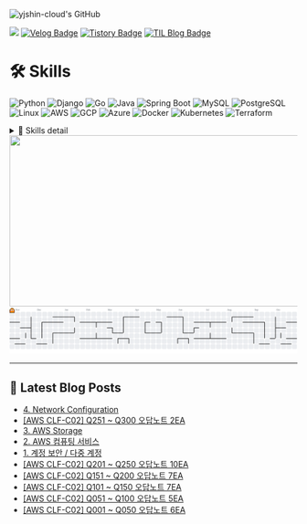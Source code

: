 
![yjshin-cloud's GitHub](https://github-profile-summary-cards.vercel.app/api/cards/profile-details?username=yjshin-cloud&theme=vue)

<a href="mailto:yjshin.cloud@gmail.com"><img src="https://img.shields.io/badge/Gmail-d14836?style=flat-square&logo=Gmail&logoColor=white&style=plastic&link=yjshin.cloud@gmail.com"/></a> 
[![Velog Badge](http://img.shields.io/badge/-Velog-20C997?style=flat&logo=velog&logoColor=white&style=plastic&link=https://velog.io/@yjshin)](https://velog.io/@yjshin)
[![Tistory Badge](https://img.shields.io/badge/Tistory-FF6A00?style=flat&logo=tistory&logoColor=white&labelColor=FF6A00&color=FF6A00)](https://deeprun.tistory.com/category/Cloud%20Engineering%20Bootcamp)
[![TIL Blog Badge](https://img.shields.io/badge/TIL%20Blog-181717?style=flat&logo=github&logoColor=white&link=https://yjshin-cloud.github.io/TIL)](https://yjshin-cloud.github.io/TIL)


# 🛠️ Skills

![Python](https://img.shields.io/badge/Python-3776AB?logo=python&logoColor=white)
![Django](https://img.shields.io/badge/Django-092E20?logo=django&logoColor=white)
![Go](https://img.shields.io/badge/Go-00ADD8?logo=go&logoColor=white)
![Java](https://img.shields.io/badge/Java-007396?logo=openjdk&logoColor=white)
![Spring Boot](https://img.shields.io/badge/Spring%20Boot-6DB33F?logo=springboot&logoColor=white)
![MySQL](https://img.shields.io/badge/MySQL-4479A1?logo=mysql&logoColor=white)
![PostgreSQL](https://img.shields.io/badge/PostgreSQL-4169E1?logo=postgresql&logoColor=white)
![Linux](https://img.shields.io/badge/Linux-FCC624?logo=linux&logoColor=black)
![AWS](https://img.shields.io/badge/Amazon%20AWS-232F3E?logo=amazonaws&logoColor=white)
![GCP](https://img.shields.io/badge/Google%20Cloud-4285F4?logo=googlecloud&logoColor=white)
![Azure](https://img.shields.io/badge/Microsoft%20Azure-0078D4?logo=microsoftazure&logoColor=white)
![Docker](https://img.shields.io/badge/Docker-2496ED?logo=docker&logoColor=white)
![Kubernetes](https://img.shields.io/badge/Kubernetes-326CE5?logo=kubernetes&logoColor=white)
![Terraform](https://img.shields.io/badge/Terraform-7B42BC?logo=terraform&logoColor=white)

<details>
<summary>🔧 Skills detail</summary>

## Languege
<a href="https://www.python.org/" target="_blank"><img src="https://raw.githubusercontent.com/danielcranney/readme-generator/main/public/icons/skills/python-colored.svg" width="36" height="36"/></a>
<a href="https://www.djangoproject.com/" target="_blank"><img src="https://raw.githubusercontent.com/danielcranney/readme-generator/main/public/icons/skills/django-colored.svg" width="36" height="36"/></a>
<a href="https://www.oracle.com/java/" target="_blank"><img src="https://raw.githubusercontent.com/danielcranney/readme-generator/main/public/icons/skills/java-colored.svg" width="36" height="36"/></a>
<a href="https://spring.io/projects/spring-boot" target="_blank"><img src="https://raw.githubusercontent.com/danielcranney/readme-generator/main/public/icons/skills/springboot-colored.svg" width="36" height="36"/></a>

## DB
<a href="https://www.mysql.com/" target="_blank"><img src="https://raw.githubusercontent.com/danielcranney/readme-generator/main/public/icons/skills/mysql-colored.svg" width="36" height="36"/></a>
<a href="https://www.postgresql.org/" target="_blank"><img src="https://raw.githubusercontent.com/danielcranney/readme-generator/main/public/icons/skills/postgresql-colored.svg" width="36" height="36"/></a>

## Cloud
<a href="https://aws.amazon.com/" target="_blank"><img src="https://raw.githubusercontent.com/marwin1991/profile-technology-icons/refs/heads/main/icons/aws.png" width="36" height="36"/></a>
<a href="https://cloud.google.com/" target="_blank"><img src="https://raw.githubusercontent.com/danielcranney/readme-generator/main/public/icons/skills/googlecloud-colored.svg" width="36" height="36"/></a>
<a href="https://azure.microsoft.com/" target="_blank"><img src="https://cdn.jsdelivr.net/gh/devicons/devicon/icons/azure/azure-original.svg" width="36" height="36"/></a>

## Tool
<a href="https://www.jetbrains.com/idea/" target="_blank"><img src="https://cdn.jsdelivr.net/gh/devicons/devicon/icons/intellij/intellij-original.svg" width="36" height="36"/></a>
<a href="https://code.visualstudio.com/" target="_blank"><img src="https://raw.githubusercontent.com/danielcranney/readme-generator/main/public/icons/skills/visualstudiocode-colored.svg" width="36" height="36"/></a>
<a href="https://www.vim.org/" target="_blank"><img src="https://raw.githubusercontent.com/danielcranney/readme-generator/main/public/icons/skills/vim-colored.svg" width="36" height="36"/></a>

## OS
<a href="https://www.linux.org" target="_blank"><img src="https://raw.githubusercontent.com/danielcranney/readme-generator/main/public/icons/skills/linux-colored.svg" width="36" height="36"/></a>
<a href="https://www.microsoft.com/windows/" target="_blank"><img src="https://cdn.jsdelivr.net/gh/devicons/devicon/icons/windows8/windows8-original.svg" width="36" height="36"/></a>

## DevOps ToolChain
<a href="https://www.docker.com/" target="_blank"><img src="https://raw.githubusercontent.com/danielcranney/readme-generator/main/public/icons/skills/docker-colored.svg" width="36" height="36"/></a>
<a href="https://kubernetes.io/" target="_blank"><img src="https://raw.githubusercontent.com/danielcranney/readme-generator/main/public/icons/skills/kubernetes-colored.svg" width="36" height="36"/></a>
<a href="https://www.terraform.io/" target="_blank"><img src="https://cdn.jsdelivr.net/gh/devicons/devicon/icons/terraform/terraform-original.svg" width="36" height="36"/></a>
</details>

<a href="https://www.gitanimals.org/en_US?utm_medium=image&utm_source=yjshin-cloud&utm_content=farm">
  <img src="https://render.gitanimals.org/farms/yjshin-cloud" width="600" height="300" />
</a>

<picture>
  <source media="(prefers-color-scheme: dark)" srcset="https://raw.githubusercontent.com/yjshin-cloud/yjshin-cloud/output/pacman-contribution-graph-dark.svg">
  <source media="(prefers-color-scheme: light)" srcset="https://raw.githubusercontent.com/yjshin-cloud/yjshin-cloud/output/pacman-contribution-graph.svg">
  <img alt="Pac-Man contribution graph" src="https://raw.githubusercontent.com/yjshin-cloud/yjshin-cloud/output/pacman-contribution-graph.svg">
</picture>

---

## 📕 Latest Blog Posts
<ul>
  <li><a href='https://deeprun.tistory.com/293' target='_blank'>4. Network Configuration</a></li>
  <li><a href='https://deeprun.tistory.com/292' target='_blank'>[AWS CLF-C02] Q251 ~ Q300 오답노트 2EA</a></li>
  <li><a href='https://deeprun.tistory.com/291' target='_blank'>3. AWS Storage</a></li>
  <li><a href='https://deeprun.tistory.com/290' target='_blank'>2. AWS 컴퓨팅 서비스</a></li>
  <li><a href='https://deeprun.tistory.com/289' target='_blank'>1. 계정 보안 / 다중 계정</a></li>
  <li><a href='https://deeprun.tistory.com/288' target='_blank'>[AWS CLF-C02] Q201 ~ Q250 오답노트 10EA</a></li>
  <li><a href='https://deeprun.tistory.com/287' target='_blank'>[AWS CLF-C02] Q151 ~ Q200 오답노트 7EA</a></li>
  <li><a href='https://deeprun.tistory.com/286' target='_blank'>[AWS CLF-C02] Q101 ~ Q150 오답노트 7EA</a></li>
  <li><a href='https://deeprun.tistory.com/285' target='_blank'>[AWS CLF-C02] Q051 ~ Q100 오답노트 5EA</a></li>
  <li><a href='https://deeprun.tistory.com/284' target='_blank'>[AWS CLF-C02] Q001 ~ Q050 오답노트 6EA</a></li>
</ul>
